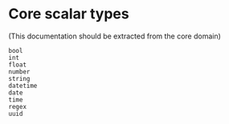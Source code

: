 # Core scalar types

(This documentation should be extracted from the core domain)

```ontol
bool
int
float
number
string
datetime
date
time
regex
uuid
```
